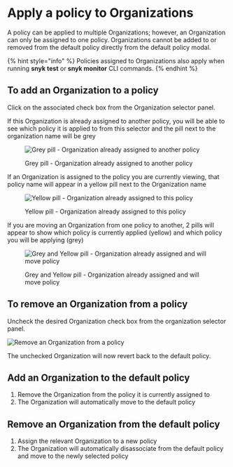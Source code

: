 # Apply a policy to Organizations

A policy can be applied to multiple Organizations; however, an Organization can only be assigned to one policy. Organizations cannot be added to or removed from the default policy directly from the default policy modal.

{% hint style="info" %}
Policies assigned to Organizations also apply when running **snyk test** or **snyk monitor** CLI commands.
{% endhint %}

## To add an Organization to a policy

Click on the associated check box from the Organization selector panel.

If this Organization is already assigned to another policy, you will be able to see which policy it is applied to from this selector and the pill next to the organization name will be grey

<figure><img src="../../.gitbook/assets/mceclip3-2-.png" alt="Grey pill - Organization already assigned to another policy"><figcaption><p>Grey pill - Organization already assigned to another policy</p></figcaption></figure>

If an Organization is assigned to the policy you are currently viewing, that policy name will appear in a yellow pill next to the Organization name

<figure><img src="../../.gitbook/assets/mceclip2-6-.png" alt="Yellow pill - Organization already assigned to this policy"><figcaption><p>Yellow pill - Organization already assigned to this policy</p></figcaption></figure>

If you are moving an Organization from one policy to another, 2 pills will appear to show which policy is currently applied (yellow) and which policy you will be applying (grey)

<figure><img src="../../.gitbook/assets/mceclip1-16-.png" alt="Grey and Yellow pill - Organization already assigned and will move policy"><figcaption><p>Grey and Yellow pill - Organization already assigned and will move policy</p></figcaption></figure>

## To remove an Organization from a policy

Uncheck the desired Organization check box from the organization selector panel.

![Remove an Organization from a policy](../../.gitbook/assets/untitled-2-.png)

The unchecked Organization will now revert back to the default policy.

## Add an Organization to the default policy

1. Remove the Organization from the policy it is currently assigned to
2. The Organization will automatically move to the default policy

## Remove an Organization from the default policy

1. Assign the relevant Organization to a new policy
2. The Organization will automatically disassociate from the default policy and move to the newly selected policy
